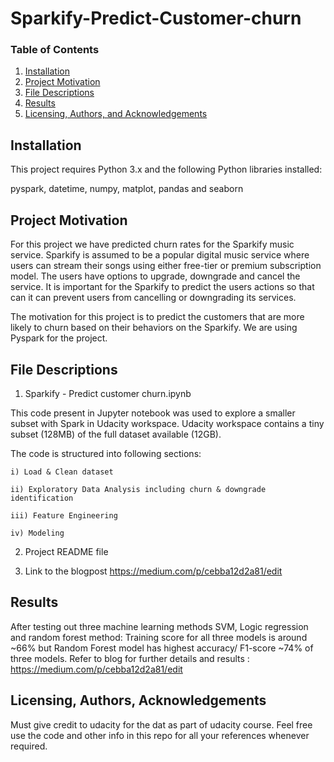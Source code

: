 # Sparkify-Predict-Customer-churn


### Table of Contents

1. [Installation](#installation)
2. [Project Motivation](#motivation)
3. [File Descriptions](#files)
4. [Results](#results)
5. [Licensing, Authors, and Acknowledgements](#licensing)

## Installation <a name="installation"></a>

This project requires Python 3.x and the following Python libraries installed:

pyspark, datetime, numpy, matplot, pandas and seaborn

## Project Motivation<a name="motivation"></a>

For this project we have predicted churn rates for the Sparkify music service. Sparkify is assumed to be a popular digital music service where users can stream their songs using either free-tier or premium subscription model. The users have options to upgrade, downgrade and cancel the service. It is important for the Sparkify to predict the users actions so that can it can prevent users from cancelling or downgrading its services.

The motivation for this project is to predict the customers that are more likely to churn based on their behaviors on the Sparkify. We are using Pyspark for the project.

## File Descriptions <a name="files"></a>

1. Sparkify - Predict customer churn.ipynb

This code present in Jupyter notebook was used to explore a smaller subset with Spark in Udacity workspace. Udacity workspace contains a tiny subset (128MB) of the full dataset available (12GB). 

The code is structured into following sections:

    i) Load & Clean dataset
  
    ii) Exploratory Data Analysis including churn & downgrade identification
  
    iii) Feature Engineering
  
    iv) Modeling

2. Project README file

3. Link to the blogpost
https://medium.com/p/cebba12d2a81/edit

## Results<a name="results"></a>
After testing out three machine learning methods SVM, Logic regression and random forest method:
Training score for all three models is around ~66% but Random Forest model has highest accuracy/ F1-score ~74% of three models.
Refer to blog for further details and results : https://medium.com/p/cebba12d2a81/edit

## Licensing, Authors, Acknowledgements<a name="licensing"></a>

Must give credit to udacity for the dat as part of udacity course. 
Feel free use the code and other info in this repo for all your references whenever required.
